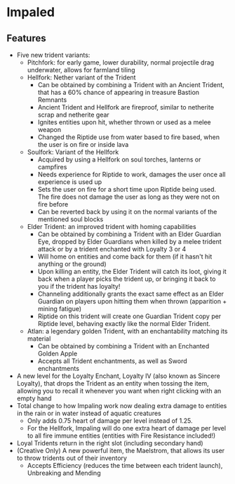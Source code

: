# Impaled

## Features
- Five new trident variants:
    - Pitchfork: for early game, lower durability, normal projectile drag underwater, allows for farmland tiling
    - Hellfork: Nether variant of the Trident
        - Can be obtained by combining a Trident with an Ancient Trident, that has a 60% chance of appearing in treasure Bastion Remnants
        - Ancient Trident and Hellfork are fireproof, similar to netherite scrap and netherite gear
        - Ignites entities upon hit, whether thrown or used as a melee weapon
        - Changed the Riptide use from water based to fire based, when the user is on fire or inside lava
    - Soulfork: Variant of the Hellfork
        - Acquired by using a Hellfork on soul torches, lanterns or campfires
        - Needs experience for Riptide to work, damages the user once all experience is used up
        - Sets the user on fire for a short time upon Riptide being used. The fire does not damage the user as long as they were not on fire before
        - Can be reverted back by using it on the normal variants of the mentioned soul blocks
    - Elder Trident: an improved trident with homing capabilities
        - Can be obtained by combining a Trident with an Elder Guardian Eye, dropped by Elder Guardians when killed by a melee trident attack or by a trident enchanted with Loyalty 3 or 4
        - Will home on entities and come back for them (if it hasn't hit anything or the ground)
        - Upon killing an entity, the Elder Trident will catch its loot, giving it back when a player picks the trident up, or bringing it back to you if the trident has loyalty!
        - Channeling additionally grants the exact same effect as an Elder Guardian on players upon hitting them when thrown (apparition + mining fatigue)
        - Riptide on this trident will create one Guardian Trident copy per Riptide level, behaving exactly like the normal Elder Trident.
    - Atlan: a legendary golden Trident, with an enchantability matching its material
        - Can be obtained by combining a Trident with an Enchanted Golden Apple
        - Accepts all Trident enchantments, as well as Sword enchantments
- A new level for the Loyalty Enchant, Loyalty IV (also known as Sincere Loyalty), that drops the Trident as an entity when tossing the item, allowing you to recall it whenever you want when right clicking with an empty hand
- Total change to how Impaling work now dealing extra damage to entities in the rain or in water instead of aquatic creatures
    - Only adds 0.75 heart of damage per level instead of 1.25.
	- For the Hellfork, Impaling will do one extra heart of damage per level to all fire immune entities (entities with Fire Resistance included!)
- Loyal Tridents return in the right slot (including secondary hand)
- (Creative Only) A new powerful item, the Maelstrom, that allows its user to throw tridents out of their inventory
    - Accepts Efficiency (reduces the time between each trident launch), Unbreaking and Mending
